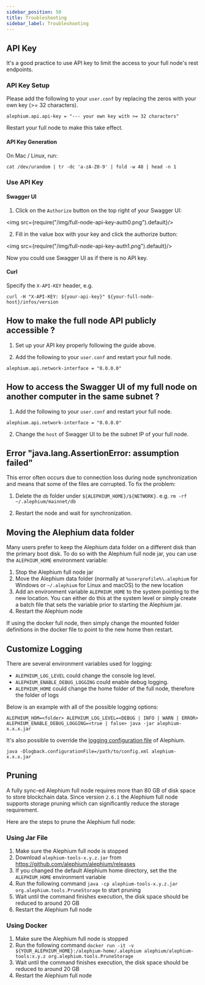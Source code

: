 ```yaml
---
sidebar_position: 50
title: Troubleshooting
sidebar_label: Troubleshooting
---
```


## API Key

It's a good practice to use API key to limit the access to your full node's rest endpoints.

### API Key Setup

Please add the following to your `user.conf` by replacing the zeros with your own key (>= 32 characters).

```
alephium.api.api-key = "--- your own key with >= 32 characters"
```

Restart your full node to make this take effect.

#### API Key Generation

On Mac / Linux, run:

```shell
cat /dev/urandom | tr -dc 'a-zA-Z0-9' | fold -w 48 | head -n 1
```

### Use API Key

#### Swagger UI

1. Click on the `Authorize` button on the top right of your Swagger UI:

\<img src={require("/img/full-node-api-key-auth0.png").default}/>

2. Fill in the value box with your key and click the authorize button:

\<img src={require("/img/full-node-api-key-auth1.png").default}/>

Now you could use Swagger UI as if there is no API key.

#### Curl

Specify the `X-API-KEY` header, e.g.

```shell
curl -H "X-API-KEY: ${your-api-key}" ${your-full-node-host}/infos/version
```

## How to make the full node API publicly accessible ?

1. Set up your API key properly following the guide above.

2. Add the following to your `user.conf` and restart your full node.

```
alephium.api.network-interface = "0.0.0.0"
```

## How to access the Swagger UI of my full node on another computer in the same subnet ?

1. Add the following to your `user.conf` and restart your full node.

```
alephium.api.network-interface = "0.0.0.0"
```

2. Change the `host` of Swagger UI to be the subnet IP of your full node.

## Error "java.lang.AssertionError: assumption failed"

This error often occurs due to connection loss during node synchronization and means that some of the files are corrupted.
To fix the problem:

1. Delete the `db` folder under `${ALEPHIUM_HOME}/${NETWORK}`. e.g. `rm -rf ~/.alephium/mainnet/db`

2. Restart the node and wait for synchronization.

## Moving the Alephium data folder

Many users prefer to keep the Alephium data folder on a different disk than the primary boot disk. To do so with the Alephium full node jar, you can use the `ALEPHIUM_HOME` environment variable:

1. Stop the Alephium full node jar
2. Move the Alephium data folder (normally at `%userprofile%\.alephium` for Windows or `~/.alephium` for Linux and macOS) to the new location
3. Add an environment variable `ALEPHIUM_HOME` to the system pointing to the new location. You can either do this at the system level or simply create a batch file that sets the variable prior to starting the Alephium jar.
4. Restart the Alephium node

If using the docker full node, then simply change the mounted folder definitions in the docker file to point to the new home then restart.

## Customize Logging

There are several environment variables used for logging:

- `ALEPHIUM_LOG_LEVEL` could change the console log level.
- `ALEPHIUM_ENABLE_DEBUG_LOGGING` could enable debug logging.
- `ALEPHIUM_HOME` could change the home folder of the full node, therefore the folder of logs

Below is an example with all of the possible logging options:

```
ALEPHIUM_HOM=<folder> ALEPHIUM_LOG_LEVEL=<DEBUG | INFO | WARN | ERROR> ALEPHIUM_ENABLE_DEBUG_LOGGING=<true | false> java -jar alephium-x.x.x.jar
```

It's also possible to override the [logging configuration file](https://github.com/alephium/alephium/blob/master/flow/src/main/resources/logback.xml) of Alephium.

```
java -Dlogback.configurationFile=/path/to/config.xml alephium-x.x.x.jar
```

## Pruning

A fully sync-ed Alephium full node requires more than 80 GB of disk space to store blockchain data. Since
version `2.6.1` the Alephium full node supports storage pruning which can significantly reduce the storage
requirement.

Here are the steps to prune the Alephium full node:

### Using Jar File

1. Make sure the Alephium full node is stopped
2. Download `alephium-tools-x.y.z.jar` from https://github.com/alephium/alephium/releases
3. If you changed the default Alephium home directory, set the the `ALEPHIUM_HOME` environment variable
4. Run the following command `java -cp alephium-tools-x.y.z.jar org.alephium.tools.PruneStorage` to start pruning
5. Wait until the command finishes execution, the disk space should be reduced to around 20 GB
6. Restart the Alephium full node

### Using Docker

1. Make sure the Alephium full node is stopped
2. Run the following command `docker run -it -v ${YOUR_ALEPHIUM_HOME}:/alephium-home/.alephium alephium/alephium-tools:x.y.z org.alephium.tools.PruneStorage`
3. Wait until the command finishes execution, the disk space should be reduced to around 20 GB
4. Restart the Alephium full node
